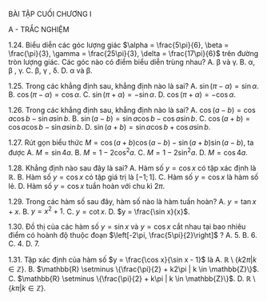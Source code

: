 BÀI TẬP CUỐI CHƯƠNG I

A - TRẮC NGHIỆM

1.24. Biểu diễn các góc lượng giác $\alpha = \frac{5\pi}{6}, \beta = \frac{\pi}{3}, \gamma = \frac{25\pi}{3}, \delta = \frac{17\pi}{6}$ trên đường tròn lượng giác. Các góc nào có điểm biểu diễn trùng nhau?
A. β và γ.
B. α, β , γ.
C. β, γ , δ.
D. α và β.

1.25. Trong các khẳng định sau, khẳng định nào là sai?
A. $\sin(\pi - \alpha) = \sin \alpha$.
B. $\cos(\pi - \alpha) = \cos \alpha$.
C. $\sin(\pi + \alpha) = - \sin \alpha$.
D. $\cos(\pi + \alpha) = - \cos \alpha$.

1.26. Trong các khẳng định sau, khẳng định nào là sai?
A. $\cos(a - b) = \cos a \cos b - \sin a \sin b$.
B. $\sin(a - b) = \sin a \cos b - \cos a \sin b$.
C. $\cos(a + b) = \cos a \cos b - \sin a \sin b$.
D. $\sin(a + b) = \sin a \cos b + \cos a \sin b$.

1.27. Rút gọn biểu thức $M = \cos(a + b)\cos(a - b) - \sin(a + b)\sin(a - b)$, ta được
A. $M = \sin 4a$.
B. $M = 1 - 2\cos^2 a$.
C. $M = 1 - 2\sin^2 a$.
D. $M = \cos 4a$.

1.28. Khẳng định nào sau đây là sai?
A. Hàm số $y = \cos x$ có tập xác định là $\mathbb{R}$.
B. Hàm số $y = \cos x$ có tập giá trị là $[-1; 1]$.
C. Hàm số $y = \cos x$ là hàm số lẻ.
D. Hàm số $y = \cos x$ tuần hoàn với chu kì $2\pi$.

1.29. Trong các hàm số sau đây, hàm số nào là hàm tuần hoàn?
A. $y = \tan x + x$.
B. $y = x^2 + 1$.
C. $y = \cot x$.
D. $y = \frac{\sin x}{x}$.

1.30. Đồ thị của các hàm số $y = \sin x$ và $y = \cos x$ cắt nhau tại bao nhiêu điểm có hoành độ thuộc đoạn $\left[-2\pi, \frac{5\pi}{2}\right]$ ?
A. 5.
B. 6.
C. 4.
D. 7.

1.31. Tập xác định của hàm số $y = \frac{\cos x}{\sin x - 1}$ là
A. $\mathbb{R} \setminus \{k2\pi | k \in \mathbb{Z}\}$.
B. $\mathbb{R} \setminus \{\frac{\pi}{2} + k2\pi | k \in \mathbb{Z}\}$.
C. $\mathbb{R} \setminus \{\frac{\pi}{2} + k\pi | k \in \mathbb{Z}\}$.
D. $\mathbb{R} \setminus \{k\pi | k \in \mathbb{Z}\}$.
